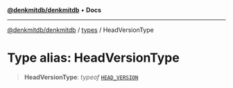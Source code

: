 [**@denkmitdb/denkmitdb**](../../README.md) • **Docs**

***

[@denkmitdb/denkmitdb](../../modules.md) / [types](../README.md) / HeadVersionType

# Type alias: HeadVersionType

> **HeadVersionType**: *typeof* [`HEAD_VERSION`](../variables/HEAD_VERSION.md)
